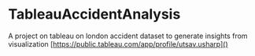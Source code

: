 # TableauAccidentAnalysis
A project on tableau on london accident dataset to generate insights from visualization
[https://public.tableau.com/app/profile/utsav.usharp]()
